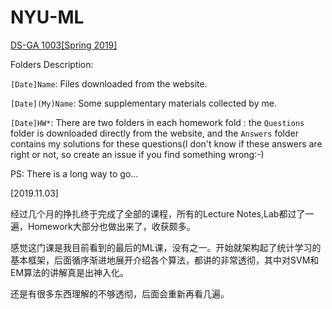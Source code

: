 # NYU-ML
[DS-GA 1003[Spring 2019]](https://davidrosenberg.github.io/ml2019/#home)

Folders Description:

`[Date]Name`: Files downloaded from the website.

`[Date](My)Name`: Some supplementary materials collected by me.

`[Date]HW*`: There are two folders in each homework fold : the `Questions` folder is downloaded directly from the website, and the `Answers` folder contains my solutions for these questions(I don't know if these answers are right or not, so create an issue if you find something wrong:-)

PS: There is a long way to go...

[2019.11.03]

经过几个月的挣扎终于完成了全部的课程，所有的Lecture Notes,Lab都过了一遍，Homework大部分也做出来了，收获颇多。

感觉这门课是我目前看到的最后的ML课，没有之一。开始就架构起了统计学习的基本框架，后面循序渐进地展开介绍各个算法，都讲的非常透彻，其中对SVM和EM算法的讲解真是出神入化。

还是有很多东西理解的不够透彻，后面会重新再看几遍。